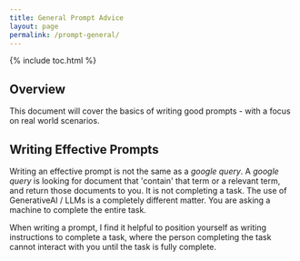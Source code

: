 ```yaml
---
title: General Prompt Advice
layout: page
permalink: /prompt-general/
---
```


{% include toc.html %}

## Overview
This document will cover the basics of writing good prompts - with a focus on real world scenarios. 

<!-- TODO: More content needs to go here -->

## Writing Effective Prompts
Writing an effective prompt is not the same as a *google query*. A *google query* is looking for document that 'contain' that term or a relevant term, and return those documents to you. It is not completing a task. The use of GenerativeAI / LLMs is a completely different matter. You are asking a machine to complete the entire task. 

When writing a prompt, I find it helpful to position yourself as writing instructions to complete a task, where the person completing the task cannot interact with you until the task is fully complete. 